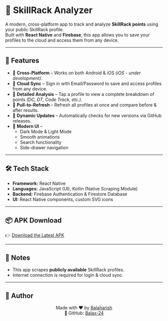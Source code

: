 # 🎯 SkillRack Analyzer

A modern, cross-platform app to track and analyze **SkillRack points** using your public SkillRack profile.  
Built with **React Native** and **Firebase**, this app allows you to save your profiles to the cloud and access them from any device.

---

## 🚀 Features

- 🔹 **Cross-Platform** – Works on both Android & iOS *(iOS - under development)*.
- 🔹 **Cloud Sync** – Sign in with Email/Password to save and access profiles from any device.
- 🔹 **Detailed Analysis** – Tap a profile to view a complete breakdown of points *(DC, DT, Code Track, etc.)*.
- 🔹 **Pull-to-Refresh** – Refresh all profiles at once and compare before & after results.
- 🔹 **Dynamic Updates** – Automatically checks for new versions via GitHub releases.
- 🔹 **Modern UI** –  
  - Dark Mode & Light Mode  
  - Smooth animations  
  - Search functionality  
  - Side-drawer navigation

---

## 🛠️ Tech Stack

- **Framework:** React Native  
- **Languages:** JavaScript (UI), Kotlin (Native Scraping Module)  
- **Backend:** Firebase Authentication & Firestore Database  
- **UI:** React Native components, custom SVG icons  
  
---

## 📦 APK Download

👉 [Download the Latest APK](https://github.com/balax-24/skillrack-analyzer-app/releases/tag/skillrack-analyzer-apk)  

---

## 📃 Notes

- This app scrapes **publicly available** SkillRack profiles.  
- Internet connection is required for login & cloud sync.

---

## 👤 Author
<div align="center">

Made with ❤️ by [Balaharish](https://balaharish.netlify.app)  
🔗 GitHub: [Balax-24](https://github.com/balax-24)  

</div>
